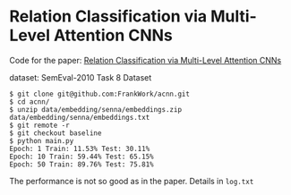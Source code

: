 # Relation Classification via Multi-Level Attention CNNs

Code for the paper: [Relation Classification via Multi-Level Attention CNNs](http://iiis.tsinghua.edu.cn/~weblt/papers/relation-classification.pdf)


dataset: SemEval-2010 Task 8 Dataset

```
$ git clone git@github.com:FrankWork/acnn.git
$ cd acnn/
$ unzip data/embedding/senna/embeddings.zip data/embedding/senna/embeddings.txt
$ git remote -r
$ git checkout baseline
$ python main.py
Epoch: 1 Train: 11.53% Test: 30.11%
Epoch: 10 Train: 59.44% Test: 65.15%
Epoch: 50 Train: 89.76% Test: 75.81%

```

The performance is not so good as in the paper. Details in `log.txt`